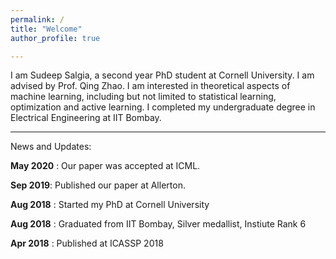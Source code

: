 ```yaml
---
permalink: /
title: "Welcome"
author_profile: true

---
```


I am Sudeep Salgia, a second year PhD student at Cornell University. I am advised by Prof. Qing Zhao. I am interested in theoretical aspects of machine learning, including but not limited to statistical learning, optimization and active learning. I completed my undergraduate degree in Electrical Engineering at IIT Bombay.

---

News and Updates:

**May 2020** : Our paper was accepted at ICML.

**Sep 2019**:  Published our paper at Allerton.

**Aug 2018** : Started my PhD at Cornell University

**Aug 2018** : Graduated from IIT Bombay, Silver medallist, Instiute Rank 6

**Apr 2018** : Published at ICASSP 2018





